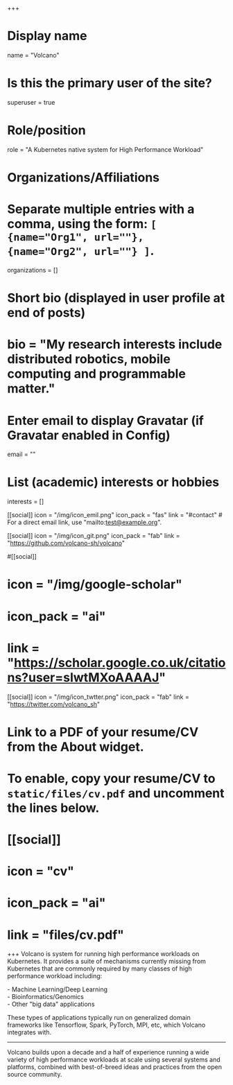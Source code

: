 +++
# Display name
name = "Volcano"

# Is this the primary user of the site?
superuser = true

# Role/position
role = "A Kubernetes native system for High Performance Workload"

# Organizations/Affiliations
#   Separate multiple entries with a comma, using the form: `[ {name="Org1", url=""}, {name="Org2", url=""} ]`.
organizations = []

# Short bio (displayed in user profile at end of posts)
# bio = "My research interests include distributed robotics, mobile computing and programmable matter."

# Enter email to display Gravatar (if Gravatar enabled in Config)
email = ""

# List (academic) interests or hobbies
interests = []

[[social]]
  icon = "/img/icon_emil.png"
  icon_pack = "fas"
  link = "#contact"  # For a direct email link, use "mailto:test@example.org".



 [[social]]
  icon = "/img/icon_git.png"
  icon_pack = "fab"
  link = "https://github.com/volcano-sh/volcano"

#[[social]]
 # icon = "/img/google-scholar"
 # icon_pack = "ai"
 # link = "https://scholar.google.co.uk/citations?user=sIwtMXoAAAAJ"

[[social]]
  icon = "/img/icon_twtter.png"
  icon_pack = "fab"
  link = "https://twitter.com/volcano_sh"

# Link to a PDF of your resume/CV from the About widget.
# To enable, copy your resume/CV to `static/files/cv.pdf` and uncomment the lines below.
# [[social]]
#   icon = "cv"
#   icon_pack = "ai"
#   link = "files/cv.pdf"

+++
Volcano is system for running high performance workloads on
Kubernetes.  It provides a suite of mechanisms currently missing from
Kubernetes that are commonly required by many classes of high
performance workload including:

\-  Machine Learning/Deep Learning   
\-  Bioinformatics/Genomics    
\-  Other "big data" applications

These types of applications typically run on generalized domain
frameworks like Tensorflow, Spark, PyTorch, MPI, etc, which Volcano integrates with.

***

Volcano builds upon a decade and a half of experience running a wide
variety of high performance workloads at scale using several systems
and platforms, combined with best-of-breed ideas and practices from
the open source community.
